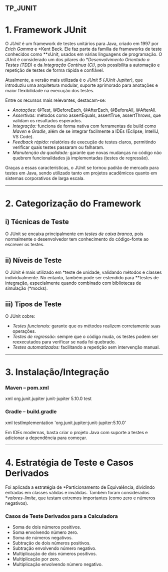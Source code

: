 ## TP_JUNIT

# 1. Framework JUnit

O *JUnit* é um framework de testes unitários para Java, criado em 1997 por *Erich Gamma* e *Kent Beck. Ele faz parte da família de frameworks de teste conhecidos como **xUnit, usados em várias linguagens de programação. O JUnit é considerado um dos pilares do **Desenvolvimento Orientado a Testes (TDD)* e da *Integração Contínua (CI)*, pois possibilita a automação e repetição de testes de forma rápida e confiável.  

Atualmente, a versão mais utilizada é o *JUnit 5 (JUnit Jupiter)*, que introduziu uma arquitetura modular, suporte aprimorado para anotações e maior flexibilidade na execução dos testes.  

Entre os recursos mais relevantes, destacam-se:  
- *Anotações:* @Test, @BeforeEach, @AfterEach, @BeforeAll, @AfterAll.  
- *Assertivas:* métodos como assertEquals, assertTrue, assertThrows, que validam os resultados esperados.  
- *Integração:* funciona de forma nativa com ferramentas de build como *Maven* e *Gradle*, além de se integrar facilmente a IDEs (Eclipse, IntelliJ, VS Code).  
- *Feedback rápido:* relatórios de execução de testes claros, permitindo verificar quais testes passaram ou falharam.  
- *Manutenção da qualidade:* garante que novas mudanças no código não quebrem funcionalidades já implementadas (testes de regressão).  

Graças a essas características, o JUnit se tornou padrão de mercado para testes em Java, sendo utilizado tanto em projetos acadêmicos quanto em sistemas corporativos de larga escala.  

---

# 2. Categorização do Framework

## i) Técnicas de Teste
O JUnit se encaixa principalmente em *testes de caixa branca*, pois normalmente o desenvolvedor tem conhecimento do código-fonte ao escrever os testes.  

## ii) Níveis de Teste
O JUnit é mais utilizado em *teste de unidade, validando métodos e classes individualmente. No entanto, também pode ser estendido para **testes de integração, especialmente quando combinado com bibliotecas de simulação (*mocks).  

## iii) Tipos de Teste
O JUnit cobre:  
- *Testes funcionais:* garante que os métodos realizem corretamente suas operações.  
- *Testes de regressão:* sempre que o código muda, os testes podem ser reexecutados para verificar se nada foi quebrado.  
- *Testes automatizados:* facilitando a repetição sem intervenção manual.  

---

# 3. Instalação/Integração

### Maven – pom.xml
xml
<dependency>
  <groupId>org.junit.jupiter</groupId>
  <artifactId>junit-jupiter</artifactId>
  <version>5.10.0</version>
  <scope>test</scope>
</dependency>


### Gradle – build.gradle
xml
testImplementation 'org.junit.jupiter:junit-jupiter:5.10.0'


Em IDEs modernas, basta criar o projeto Java com suporte a testes e adicionar a dependência para começar.

---

# 4. Estratégia de Teste e Casos Derivados

Foi aplicada a estratégia de *Particionamento de Equivalência, dividindo entradas em classes válidas e inválidas. Também foram considerados **valores-limite*, que testam extremos importantes (como zero e números negativos).  

### Casos de Teste Derivados para a Calculadora
- Soma de dois números positivos.  
- Soma envolvendo número zero.  
- Soma de números negativos.  
- Subtração de dois números positivos.  
- Subtração envolvendo número negativo.  
- Multiplicação de dois números positivos.  
- Multiplicação por zero.  
- Multiplicação envolvendo número negativo.

